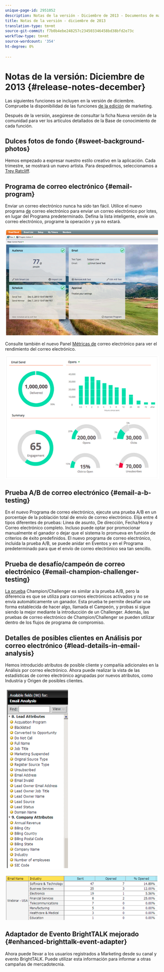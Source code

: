 ```yaml
---
unique-page-id: 2951052
description: Notas de la versión - Diciembre de 2013 - Documentos de marketing - Documentación del producto
title: Notas de la versión - diciembre de 2013
translation-type: tm+mt
source-git-commit: f7b0b4ebe248257c234503346458bd38bfd2e73c
workflow-type: tm+mt
source-wordcount: '354'
ht-degree: 0%

---
```



# Notas de la versión: Diciembre de 2013 {#release-notes-december}

Las siguientes funciones se incluyen en la versión de diciembre. Compruebe la disponibilidad de las funciones [de la edición](http://docs.marketo.com/display/docs/assets/pricing.php) de marketing.

Después de la versión, asegúrese de consultar la ficha Nueva versión de la comunidad para ver los artículos detallados de la Base de conocimiento de cada función.

## Dulces fotos de fondo {#sweet-background-photos}

Hemos empezado a expresar nuestro estilo creativo en la aplicación. Cada trimestre, se mostrará un nuevo artista. Para despedirnos, seleccionamos a [Trey Ratcliff](http://stuckincustoms.smugmug.com/).

## Programa de correo electrónico {#email-program}

Enviar un correo electrónico nunca ha sido tan fácil. Utilice el nuevo programa [de](/help/marketo/product-docs/email-marketing/email-programs/creating-an-email-program/understanding-email-programs.md) correo electrónico para enviar un correo electrónico por lotes, en lugar del Programa predeterminado. Defina la lista inteligente, envíe un correo electrónico, programe la operación y ya no estará.

![](assets/image2014-9-22-17-3a19-3a55.png)

Consulte también el nuevo Panel [Métricas de](/help/marketo/product-docs/email-marketing/email-programs/email-program-data/view-the-email-program-dashboard.md) correo electrónico para ver el rendimiento del correo electrónico.

![](assets/image2014-9-22-17-3a20-3a14.png)

## Prueba A/B de correo electrónico {#email-a-b-testing}

En el nuevo Programa de correo electrónico, ejecute una prueba [](/help/marketo/product-docs/email-marketing/email-programs/email-program-actions/email-test-a-b-test/add-an-a-b-test.md) A/B en un porcentaje de la población total de envío de correo electrónico. Elija entre 4 tipos diferentes de pruebas: Línea de asunto, De dirección, Fecha/Hora y Correo electrónico completo. Incluso puede optar por promocionar manualmente el ganador o dejar que el sistema lo promueva en función de criterios de éxito predefinidos. El nuevo programa de correo electrónico, incluida la prueba A/B, se puede anidar en Eventos y en el Programa predeterminado para que el envío de correo electrónico sea tan sencillo.

## Prueba de desafío/campeón de correo electrónico {#email-champion-challenger-testing}

[La prueba](/help/marketo/product-docs/email-marketing/general/functions-in-the-editor/email-tests-champion-challenger/add-an-email-champion-challenger.md) Champion/Challenger es similar a la prueba A/B, pero la diferencia es que se utiliza para correos electrónicos activados y no se envía automáticamente un ganador. Esta prueba te permite desafiar una forma establecida de hacer algo, llamada el Campeón, y probas si sigue siendo la mejor mediante la introducción de un Challenger. Además, las pruebas de correo electrónico de Champion/Challenger se pueden utilizar dentro de los flujos de programa de compromiso.

## Detalles de posibles clientes en Análisis por correo electrónico {#lead-details-in-email-analysis}

Hemos introducido atributos de posible cliente y compañía adicionales en la Análisis por correo electrónico. Ahora puede realizar la vista de las estadísticas de correo electrónico agrupadas por nuevos atributos, como Industria y Origen de posibles clientes.

![](assets/image2014-9-22-17-3a20-3a43.png)

![](assets/image2014-9-22-17-3a21-3a18.png)

## Adaptador de Evento BrightTALK mejorado {#enhanced-brighttalk-event-adapter}

Ahora puede llevar a los usuarios registrados a Marketing desde su canal y evento BrightTALK. Puede utilizar esta información para informar a otras campañas de mercadotecnia.
